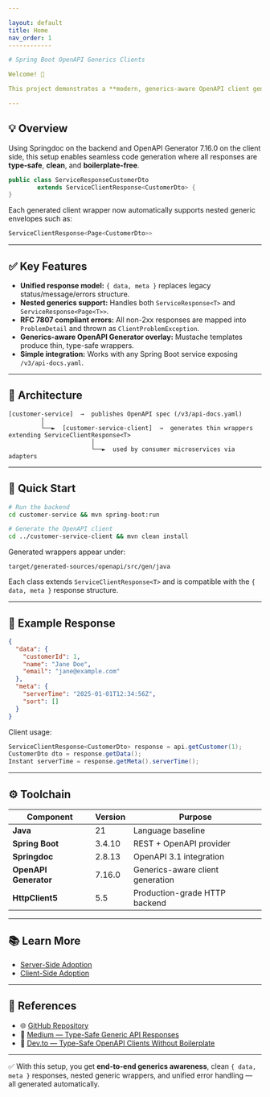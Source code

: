 ```yaml
---

layout: default
title: Home
nav_order: 1
------------

# Spring Boot OpenAPI Generics Clients

Welcome! 👋

This project demonstrates a **modern, generics-aware OpenAPI client generation pattern** for Spring Boot 3.4+, featuring the unified `{ data, meta }` response model and full **nested generic support** — from `ServiceResponse<T>` to `ServiceResponse<Page<T>>`.

---
```


## 💡 Overview

Using Springdoc on the backend and OpenAPI Generator 7.16.0 on the client side, this setup enables seamless code generation where all responses are **type-safe**, **clean**, and **boilerplate-free**.

```java
public class ServiceResponseCustomerDto
        extends ServiceClientResponse<CustomerDto> {
}
```

Each generated client wrapper now automatically supports nested generic envelopes such as:

```java
ServiceClientResponse<Page<CustomerDto>>
```

---

## ✅ Key Features

* **Unified response model:** `{ data, meta }` replaces legacy status/message/errors structure.
* **Nested generics support:** Handles both `ServiceResponse<T>` and `ServiceResponse<Page<T>>`.
* **RFC 7807 compliant errors:** All non-2xx responses are mapped into `ProblemDetail` and thrown as `ClientProblemException`.
* **Generics-aware OpenAPI Generator overlay:** Mustache templates produce thin, type-safe wrappers.
* **Simple integration:** Works with any Spring Boot service exposing `/v3/api-docs.yaml`.

---

## 🧩 Architecture

```
[customer-service]  →  publishes OpenAPI spec (/v3/api-docs.yaml)
         │
         └──►  [customer-service-client]  →  generates thin wrappers extending ServiceClientResponse<T>
                       │
                       └──►  used by consumer microservices via adapters
```

---

## 🚀 Quick Start

```bash
# Run the backend
cd customer-service && mvn spring-boot:run

# Generate the OpenAPI client
cd ../customer-service-client && mvn clean install
```

Generated wrappers appear under:

`target/generated-sources/openapi/src/gen/java`

Each class extends `ServiceClientResponse<T>` and is compatible with the `{ data, meta }` response structure.

---

## 🧱 Example Response

```json
{
  "data": {
    "customerId": 1,
    "name": "Jane Doe",
    "email": "jane@example.com"
  },
  "meta": {
    "serverTime": "2025-01-01T12:34:56Z",
    "sort": []
  }
}
```

Client usage:

```java
ServiceClientResponse<CustomerDto> response = api.getCustomer(1);
CustomerDto dto = response.getData();
Instant serverTime = response.getMeta().serverTime();
```

---

## ⚙️ Toolchain

| Component             | Version | Purpose                          |
| --------------------- | ------- | -------------------------------- |
| **Java**              | 21      | Language baseline                |
| **Spring Boot**       | 3.4.10  | REST + OpenAPI provider          |
| **Springdoc**         | 2.8.13  | OpenAPI 3.1 integration          |
| **OpenAPI Generator** | 7.16.0  | Generics-aware client generation |
| **HttpClient5**       | 5.5     | Production-grade HTTP backend    |

---

## 📚 Learn More

* [Server-Side Adoption](adoption/server-side-adoption.md)
* [Client-Side Adoption](adoption/client-side-adoption.md)

---

## 🔗 References

<div class="callout learn-more">
  <ul>
    <li>🌐 <a href="https://github.com/bsayli/spring-boot-openapi-generics-clients" target="_blank" rel="noopener">GitHub Repository</a></li>
    <li>📘 <a href="https://medium.com/@baris.sayli/type-safe-generic-api-responses-with-spring-boot-3-4-openapi-generator-and-custom-templates-ccd93405fb04" target="_blank" rel="noopener">Medium — Type-Safe Generic API Responses</a></li>
    <li>💬 <a href="https://dev.to/barissayli/spring-boot-openapi-generator-type-safe-generic-api-clients-without-boilerplate-3a8f" target="_blank" rel="noopener">Dev.to — Type-Safe OpenAPI Clients Without Boilerplate</a></li>
  </ul>
</div>

---

✅ With this setup, you get **end-to-end generics awareness**, clean `{ data, meta }` responses, nested generic wrappers, and unified error handling — all generated automatically.
